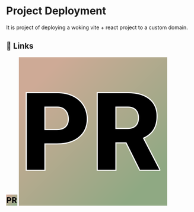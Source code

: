 
# Project Deployment

It is project of deploying a woking vite + react project to a custom domain.



## 🔗 Links
<a href="https://raipawan.com.np/"><img src="src/assets/logo.svg" height="30px"/></a>
[![Custom domain](src/assets/logo.svg)](https://raipawan.com.np/)
